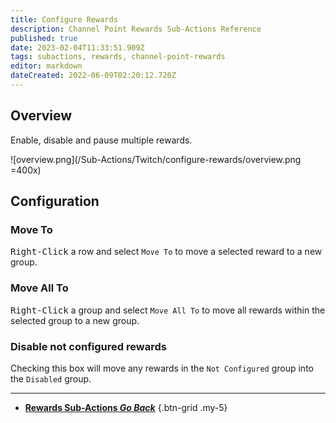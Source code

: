 ```yaml
---
title: Configure Rewards
description: Channel Point Rewards Sub-Actions Reference
published: true
date: 2023-02-04T11:33:51.909Z
tags: subactions, rewards, channel-point-rewards
editor: markdown
dateCreated: 2022-06-09T02:20:12.720Z
---
```


## Overview
Enable, disable and pause multiple rewards.

![overview.png](/Sub-Actions/Twitch/configure-rewards/overview.png =400x)

## Configuration
### Move To
<kbd>Right-Click</kbd> a row and select `Move To` to move a selected reward to a new group.

### Move All To
<kbd>Right-Click</kbd> a group and select `Move All To` to move all rewards within the selected group to a new group.

### Disable not configured rewards
Checking this box will move any rewards in the `Not Configured` group into the `Disabled` group.

---

- [<i class="mdi mdi-chevron-left"></i>**Rewards Sub-Actions *Go Back***](/en/Sub-Actions/Rewards)
{.btn-grid .my-5}